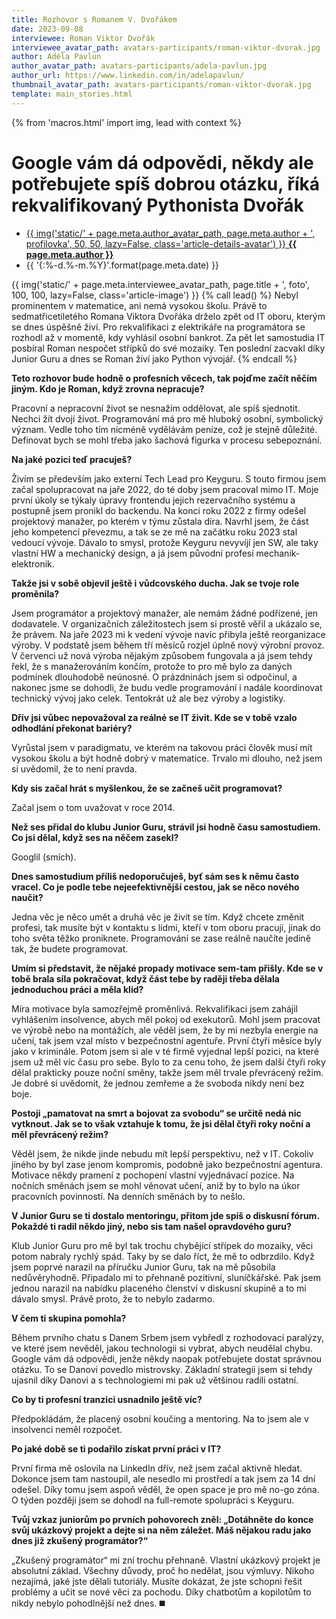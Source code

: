 ```yaml
---
title: Rozhovor s Romanem V. Dvořákem
date: 2023-09-08
interviewee: Roman Viktor Dvořák
interviewee_avatar_path: avatars-participants/roman-viktor-dvorak.jpg
author: Adéla Pavlun
author_avatar_path: avatars-participants/adela-pavlun.jpg
author_url: https://www.linkedin.com/in/adelapavlun/
thumbnail_avatar_path: avatars-participants/roman-viktor-dvorak.jpg
template: main_stories.html
---
```


{% from 'macros.html' import img, lead with context %}

# Google vám dá odpovědi, někdy ale potřebujete spíš dobrou otázku, říká rekvalifikovaný Pythonista Dvořák

<ul class="article-details">
  <li class="article-details-item">
    <a class="article-details-author" href="{{ page.meta.author_url }}" target="_blank" rel="noopener">
      {{ img('static/' + page.meta.author_avatar_path, page.meta.author + ', profilovka', 50, 50, lazy=False, class='article-details-avatar') }}
      <strong>{{ page.meta.author }}</strong>
    </a>
  </li>
  <li class="article-details-item">{{ '{:%-d.%-m.%Y}'.format(page.meta.date) }}</li>
</ul>

<div class="article-lead">
{{ img('static/' + page.meta.interviewee_avatar_path, page.title + ', foto', 100, 100, lazy=False, class='article-image') }}
{% call lead() %}
Nebyl prominentem v matematice, ani nemá vysokou školu. Právě to sedmatřicetiletého Romana Viktora Dvořáka drželo zpět od IT oboru, kterým se dnes úspěšně živí. Pro rekvalifikaci z elektrikáře na programátora se rozhodl až v momentě, kdy vyhlásil osobní bankrot. Za pět let samostudia IT posbíral Roman nespočet střípků do své mozaiky. Ten poslední zacvakl díky Junior Guru a dnes se Roman živí jako Python vývojář.
{% endcall %}
</div>

**Teto rozhovor bude hodně o profesních věcech, tak pojďme začít něčím jiným. Kdo je Roman, když zrovna nepracuje?**

Pracovní a nepracovní život se nesnažím oddělovat, ale spíš sjednotit. Nechci žít dvojí život. Programování má pro mě hluboký osobní, symbolický význam. Vedle toho tím nicméně vydělávám peníze, což je stejně důležité. Definovat bych se mohl třeba jako šachová figurka v procesu sebepoznání.

**Na jaké pozici teď pracuješ?**

Živím se především jako externí Tech Lead pro Keyguru. S touto firmou jsem začal spolupracovat na jaře 2022, do té doby jsem pracoval mimo IT. Moje první úkoly se týkaly úpravy frontendu jejich rezervačního systému a postupně jsem pronikl do backendu. Na konci roku 2022 z firmy odešel projektový manažer, po kterém v týmu zůstala díra. Navrhl jsem, že část jeho kompetencí převezmu, a tak se ze mě na začátku roku 2023 stal vedoucí vývoje. Dávalo to smysl, protože Keyguru nevyvíjí jen SW, ale taky vlastní HW a mechanický design, a já jsem původní profesí mechanik-elektronik.

**Takže jsi v sobě objevil ještě i vůdcovského ducha. Jak se tvoje role proměnila?**

Jsem programátor a projektový manažer, ale nemám žádné podřízené, jen dodavatele. V organizačních záležitostech jsem si prostě věřil a ukázalo se, že právem. Na jaře 2023 mi k vedení vývoje navíc přibyla ještě reorganizace výroby. V podstatě jsem během tří měsíců rozjel úplně nový výrobní provoz. V červenci už nová výroba nějakým způsobem fungovala a já jsem tehdy řekl, že s manažerováním končím, protože to pro mě bylo za daných podmínek dlouhodobě neúnosné. O prázdninách jsem si odpočinul, a nakonec jsme se dohodli, že budu vedle programování i nadále koordinovat technický vývoj jako celek. Tentokrát už ale bez výroby a logistiky.

**Dřív jsi vůbec nepovažoval za reálné se IT živit. Kde se v tobě vzalo odhodlání překonat bariéry?**

Vyrůstal jsem v paradigmatu, ve kterém na takovou práci člověk musí mít vysokou školu a být hodně dobrý v matematice. Trvalo mi dlouho, než jsem si uvědomil, že to není pravda.

**Kdy sis začal hrát s myšlenkou, že se začneš učit programovat?**

Začal jsem o tom uvažovat v roce 2014.

**Než ses přidal do klubu Junior Guru, strávil jsi hodně času samostudiem. Co jsi dělal, když ses na něčem zasekl?**

Googlil (smích).

**Dnes samostudium příliš nedoporučuješ, byť sám ses k němu často vracel. Co je podle tebe nejeefektivnější cestou, jak se něco nového naučit?**

Jedna věc je něco umět a druhá věc je živit se tím. Když chcete změnit profesi, tak musíte být v kontaktu s lidmi, kteří v tom oboru pracují, jinak do toho světa těžko proniknete. Programování se zase reálně naučíte jedině tak, že budete programovat.

**Umím si představit, že nějaké propady motivace sem-tam přišly. Kde se v tobě brala síla pokračovat, když část tebe by raději třeba dělala jednoduchou práci a měla klid?**

Míra motivace byla samozřejmě proměnlivá. Rekvalifikaci jsem zahájil vyhlášením insolvence, abych měl pokoj od exekutorů. Mohl jsem pracovat ve výrobě nebo na montážích, ale věděl jsem, že by mi nezbyla energie na učení, tak jsem vzal místo v bezpečnostní agentuře. První čtyři měsíce byly jako v kriminále. Potom jsem si ale v té firmě vyjednal lepší pozici, na které jsem už měl víc času pro sebe. Bylo to za cenu toho, že jsem další čtyři roky dělal prakticky pouze noční směny, takže jsem měl trvale převrácený režim. Je dobré si uvědomit, že jednou zemřeme a že svoboda nikdy není bez boje.

**Postoji „pamatovat na smrt a bojovat za svobodu“ se určitě nedá nic vytknout. Jak se to však vztahuje k tomu, že jsi dělal čtyři roky noční a měl převrácený režim?**

Věděl jsem, že nikde jinde nebudu mít lepší perspektivu, než v IT. Cokoliv jiného by byl zase jenom kompromis, podobně jako bezpečnostní agentura. Motivace někdy pramení z pochopení vlastní vyjednávací pozice. Na nočních směnách jsem se mohl věnovat učení, aniž by to bylo na úkor pracovních povinností. Na denních směnách by to nešlo.

**V Junior Guru se ti dostalo mentoringu, přitom jde spíš o diskusní fórum. Pokaždé ti radil někdo jiný, nebo sis tam našel opravdového guru?**

Klub Junior Guru pro mě byl tak trochu chybějící střípek do mozaiky, věci potom nabraly rychlý spád. Taky by se dalo říct, že mě to odbrzdilo. Když jsem poprvé narazil na příručku Junior Guru, tak na mě působila nedůvěryhodně. Připadalo mi to přehnaně pozitivní, sluníčkářské. Pak jsem jednou narazil na nabídku placeného členství v diskusní skupině a to mi dávalo smysl. Právě proto, že to nebylo zadarmo.

**V čem ti skupina pomohla?**

Během prvního chatu s Danem Srbem jsem vybředl z rozhodovací paralýzy, ve které jsem nevěděl, jakou technologii si vybrat, abych neudělal chybu. Google vám dá odpovědi, jenže někdy naopak potřebujete dostat správnou otázku. To se Danovi povedlo mistrovsky. Základní strategii jsem si tehdy ujasnil díky Danovi a s technologiemi mi pak už většinou radili ostatní.

**Co by ti profesní tranzici usnadnilo ještě víc?**

Předpokládám, že placený osobní koučing a mentoring. Na to jsem ale v insolvenci neměl rozpočet.

**Po jaké době se ti podařilo získat první práci v IT?**

První firma mě oslovila na LinkedIn dřív, než jsem začal aktivně hledat. Dokonce jsem tam nastoupil, ale nesedlo mi prostředí a tak jsem za 14 dní odešel. Díky tomu jsem aspoň věděl, že open space je pro mě no-go zóna. O týden později jsem se dohodl na full-remote spolupráci s Keyguru.

**Tvůj vzkaz juniorům po prvních pohovorech zněl: „Dotáhněte do konce svůj ukázkový projekt a dejte si na něm záležet. Máš nějakou radu jako dnes již zkušený programátor?“**

„Zkušený programátor“ mi zní trochu přehnaně. Vlastní ukázkový projekt je absolutní základ. Všechny důvody, proč ho nedělat, jsou výmluvy. Nikoho nezajímá, jaké jste dělali tutoriály. Musíte dokázat, že jste schopni řešit problémy a učit se nové věci za pochodu. Díky chatbotům a kopilotům to nikdy nebylo pohodlnější než dnes. ◼️

